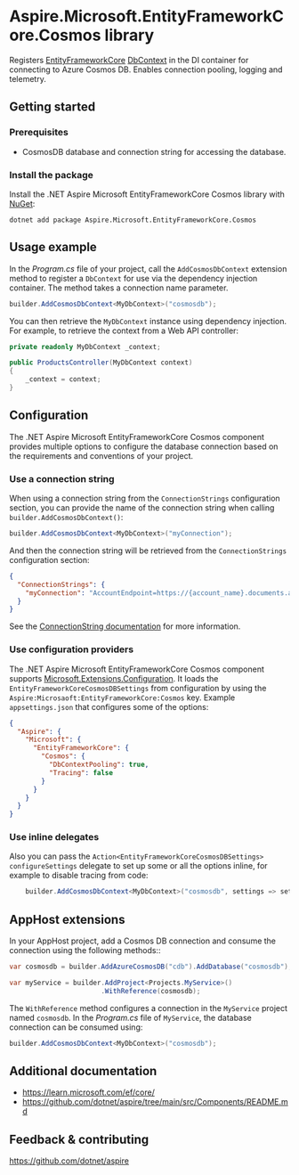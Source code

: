 # Aspire.Microsoft.EntityFrameworkCore.Cosmos library

Registers [EntityFrameworkCore](https://learn.microsoft.com/en-us/ef/core/) [DbContext](https://learn.microsoft.com/dotnet/api/microsoft.entityframeworkcore.dbcontext) in the DI container for connecting to Azure Cosmos DB. Enables connection pooling, logging and telemetry.

## Getting started

### Prerequisites

- CosmosDB database and connection string for accessing the database.

### Install the package

Install the .NET Aspire Microsoft EntityFrameworkCore Cosmos library with [NuGet](https://www.nuget.org):

```dotnetcli
dotnet add package Aspire.Microsoft.EntityFrameworkCore.Cosmos
```

## Usage example

In the _Program.cs_ file of your project, call the `AddCosmosDbContext` extension method to register a `DbContext` for use via the dependency injection container. The method takes a connection name parameter.

```csharp
builder.AddCosmosDbContext<MyDbContext>("cosmosdb");
```

You can then retrieve the `MyDbContext` instance using dependency injection. For example, to retrieve the context from a Web API controller:

```csharp
private readonly MyDbContext _context;

public ProductsController(MyDbContext context)
{
    _context = context;
}
```

## Configuration

The .NET Aspire Microsoft EntityFrameworkCore Cosmos component provides multiple options to configure the database connection based on the requirements and conventions of your project.

### Use a connection string

When using a connection string from the `ConnectionStrings` configuration section, you can provide the name of the connection string when calling `builder.AddCosmosDbContext()`:

```csharp
builder.AddCosmosDbContext<MyDbContext>("myConnection");
```

And then the connection string will be retrieved from the `ConnectionStrings` configuration section:

```json
{
  "ConnectionStrings": {
    "myConnection": "AccountEndpoint=https://{account_name}.documents.azure.com:443/;AccountKey={account_key};"
  }
}
```

See the [ConnectionString documentation](https://learn.microsoft.com/azure/cosmos-db/nosql/how-to-dotnet-get-started#connect-with-a-connection-string) for more information.

### Use configuration providers

The .NET Aspire Microsoft EntityFrameworkCore Cosmos component supports [Microsoft.Extensions.Configuration](https://learn.microsoft.com/dotnet/api/microsoft.extensions.configuration). It loads the `EntityFrameworkCoreCosmosDBSettings` from configuration by using the `Aspire:Microsaoft:EntityFrameworkCore:Cosmos` key. Example `appsettings.json` that configures some of the options:

```json
{
  "Aspire": {
    "Microsoft": {
      "EntityFrameworkCore": {
        "Cosmos": {
          "DbContextPooling": true,
          "Tracing": false
        }
      }
    }
  }
}
```

### Use inline delegates

Also you can pass the `Action<EntityFrameworkCoreCosmosDBSettings> configureSettings` delegate to set up some or all the options inline, for example to disable tracing from code:

```csharp
    builder.AddCosmosDbContext<MyDbContext>("cosmosdb", settings => settings.Tracing = false);
```

## AppHost extensions

In your AppHost project, add a Cosmos DB connection and consume the connection using the following methods::

```csharp
var cosmosdb = builder.AddAzureCosmosDB("cdb").AddDatabase("cosmosdb");

var myService = builder.AddProject<Projects.MyService>()
                       .WithReference(cosmosdb);
```

The `WithReference` method configures a connection in the `MyService` project named `cosmosdb`. In the _Program.cs_ file of `MyService`, the database connection can be consumed using:

```csharp
builder.AddCosmosDbContext<MyDbContext>("cosmosdb");
```

## Additional documentation

* https://learn.microsoft.com/ef/core/
* https://github.com/dotnet/aspire/tree/main/src/Components/README.md

## Feedback & contributing

https://github.com/dotnet/aspire
